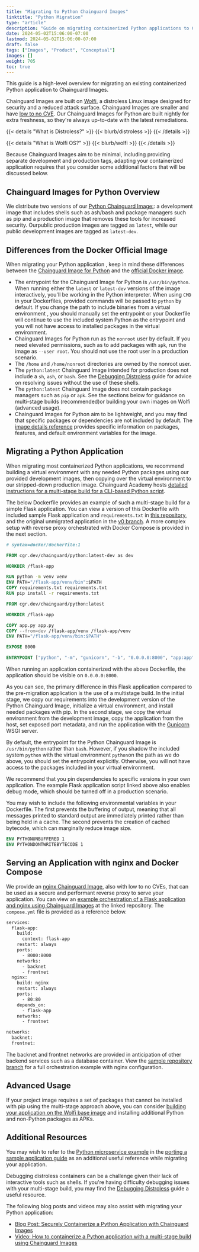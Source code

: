```yaml
---
title: "Migrating to Python Chainguard Images"
linktitle: "Python Migration"
type: "article"
description: "Guide on migrating containerized Python applications to Chainguard Images"
date: 2024-05-02T15:06:00-07:00
lastmod: 2024-05-02T15:06:00-07:00
draft: false
tags: ["Images", "Product", "Conceptual"]
images: []
weight: 705
toc: true
---
```


This guide is a high-level overview for migrating an existing containerized Python application to Chainguard Images. 

Chainguard Images are built on [Wolfi](/open-source/wolfi/), a distroless Linux image designed for security and a reduced attack surface. Chainguard Images are smaller and have [low to no CVE](/chainguard/chainguard-images/vuln-comparison/python/). Our Chainguard Images for Python are built nightly for extra freshness, so they're always up-to-date with the latest remediations.

{{< details "What is Distroless?" >}}
{{< blurb/distroless >}}
{{< /details >}}

{{< details "What is Wolfi OS?" >}}
{{< blurb/wolfi >}}
{{< /details >}}

Because Chainguard Images aim to be minimal, including providing separate development and production tags, adapting your containerized application requires that you consider some additional factors that will be discussed below.

## Chainguard Images for Python Overview

We distribute two versions of our [Python Chainguard Image:](/chainguard/chainguard-images/reference/python/): a development image that includes shells such as ash/bash and package managers such as pip and a production image that removes these tools for increased security. Ourpublic production images are tagged as `latest`, while our public development images are tagged as `latest-dev`.

## Differences from the Docker Official Image

When migrating your Python application , keep in mind these differences between the [Chainguard Image for Python](/chainguard/chainguard-images/reference/python/) and the [official Docker image](https://hub.docker.com/_/python).

- The entrypoint for the Chainguard Image for Python is `/usr/bin/python`. When running either the `latest` or `latest-dev` versions of the image interactively, you'll be working in the Python interpreter. When using `CMD` in your Dockerfiles, provided commands will be passed to `python` by default. If you change the path to include binaries from a virtual environment , you should manually set the entrypoint or your Dockerfile will continue to use the included system Python as the entrypoint and you will not have access to installed packages in the virtual environment.
- Chainguard Images for Python run as the `nonroot` user by default. If you need elevated permissions, such as to add packages with `apk`, run the image as `--user root`. You should not use the root user in a production scenario.
- The `/home` and `/home/nonroot` directories are owned by the nonroot user.
- The `python:latest` Chainguard Image intended for production does not include a `sh`, `ash`, or `bash`. See the [Debugging Distroless](/chainguard/chainguard-images/debugging-distroless-images/) guide for advice on resolving issues without the use of these shells.
- The `python:latest` Chainguard Image does not contain package managers such as `pip` or `apk`. See the sections below for guidance on multi-stage builds (recommended)or building your own images on Wolfi (advanced usage).
- Chainguard Images for Python aim to be lightweight, and you may find that specific packages or dependencies are not included by default. The [image details reference](/chainguard/chainguard-images/reference/python/image_specs/) provides specific information on packages, features, and default environment variables for the image.

## Migrating a Python Application

When migrating most containerized Python applications, we recommend building a virtual environment with any needed Python packages using our provided development images, then copying over the virtual environment to our stripped-down production image. Chainguard Academy hosts [detailed instructions for a multi-stage build for a CLI-based Python script](/chainguard/chainguard-images/getting-started/python). 

The below Dockerfile provides an example of such a multi-stage build for a simple Flask application. You can view a version of this Dockerfile with included sample Flask application and `requirements.txt` in [this repository](https://github.com/chainguard-dev/cg-images-python-migration/tree/python-only), and the original unmigrated application in the [v0 branch](https://github.com/chainguard-dev/cg-images-python-migration/tree/v0). A more complex setup with reverse proxy orchestrated with Docker Compose is provided in the next section.

```Dockerfile
# syntax=docker/dockerfile:1

FROM cgr.dev/chainguard/python:latest-dev as dev

WORKDIR /flask-app

RUN python -m venv venv
ENV PATH="/flask-app/venv/bin":$PATH
COPY requirements.txt requirements.txt
RUN pip install -r requirements.txt

FROM cgr.dev/chainguard/python:latest

WORKDIR /flask-app

COPY app.py app.py
COPY --from=dev /flask-app/venv /flask-app/venv
ENV PATH="/flask-app/venv/bin:$PATH"

EXPOSE 8000

ENTRYPOINT ["python", "-m", "gunicorn", "-b", "0.0.0.0:8000", "app:app"]
```

When running an application containerized with the above Dockerfile, the application should be visible on `0.0.0.0:8000`.

As you can see, the primary difference in this Flask application compared to the pre-migration application is the use of a multistage build. In the initial stage, we copy our requirements into the development version of the Python Chainguard Image, initialize a virtual environment, and install needed packages with pip. In the second stage, we copy the virtual environment from the development image, copy the application from the host, set exposed port metadata, and run the application with the [Gunicorn](https://gunicorn.org/) WSGI server.

By default, the entrypoint for the Python Chainguard Image is `/usr/bin/python` rather than `bash`. However, if you shadow the included system `python` with the virtual environment `python`on the path as we do above, you should set the entrypoint explicitly. Otherwise, you will not have access to the packages included in your virtual environment.

We recommend that you pin dependencies to specific versions in your own application. The example Flask application script linked above also enables debug mode, which should be turned off in a production scenario.

You may wish to include the following environmental variables in your Dockerfile. The first prevents the buffering of output, meaning that all messages printed to standard output are immediately printed rather than being held in a cache. The second prevents the creation of cached bytecode, which can marginally reduce image size.

```Dockerfile
ENV PYTHONUNBUFFERED 1
ENV PYTHONDONTWRITEBYTECODE 1
```

## Serving an Application with nginx and Docker Compose

We provide an [nginx Chainguard Image](/chainguard/chainguard-images/reference/nginx/), also with low to no CVEs, that can be used as a secure and performant reverse proxy to serve your application. You can view an [example orchestration of a Flask application and nginx using Chainguard Images](https://github.com/chainguard-dev/cg-images-python-migration/tree/compose-flask-nginx) at the linked repository. The `compose.yml` file is provided as a reference below.

```Dockerfile
services:
  flask-app:
    build:
      context: flask-app
    restart: always
    ports:
      - 8000:8000
    networks:
      - backnet
      - frontnet
  nginx:
    build: nginx
    restart: always
    ports:
      - 80:80
    depends_on: 
      - flask-app
    networks:
      - frontnet

networks:
  backnet:
  frontnet:
```

The backnet and frontnet networks are provided in anticipation of other backend services such as a database container. View the [sample repository branch](https://github.com/chainguard-dev/cg-images-python-migration/tree/compose-flask-nginx) for a full orchestration example with nginx configuration.

## Advanced Usage

If your project image requires a set of packages that cannot be installed with pip using the multi-stage approach above, you can consider [building your application on the Wolfi base image](/chainguard/chainguard-images/reference/wolfi-base/) and installing additional Python and non-Python packages as APKs.

## Additional Resources

You may wish to refer to the [Python microservice example](/chainguard/migration/porting-apps-to-chainguard/#updating-the-python-microservice) in the [porting a sample application guide](/chainguard/migration/porting-apps-to-chainguard/) as an additional useful reference while migrating your application.

Debugging distroless containers can be a challenge given their lack of interactive tools such as shells. If you're having difficulty debugging issues with your multi-stage build, you may find the [Debugging Distroless](/chainguard/chainguard-images/debugging-distroless-images/) guide a useful resource.

The following blog posts and videos may also assist with migrating your Python application:

- [Blog Post: Securely Containerize a Python Application with Chainguard Images](https://dev.to/chainguard/securely-containerize-a-python-application-with-chainguard-images-bn8)
- [Video: How to containerize a Python application with a multi-stage build using Chainguard Images](https://www.youtube.com/watch?v=2D0JULd4E5A)
